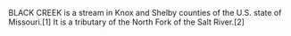 BLACK CREEK is a stream in Knox and Shelby counties of the U.S. state of Missouri.[1] It is a tributary of the North Fork of the Salt River.[2]
